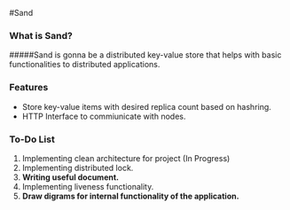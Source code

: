 #Sand
### What is Sand?
#####Sand is gonna be a distributed key-value store that helps with basic functionalities to distributed applications.


### Features

- Store key-value items with desired replica count based on hashring.
- HTTP Interface to commiunicate with nodes.

### To-Do List
1. Implementing clean architecture for project (In Progress)
2. Implementing distributed lock.
3. **Writing useful document.**
4. Implementing liveness functionality.
5. **Draw digrams for internal functionality of the application.**
